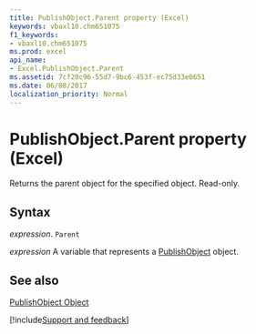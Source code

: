 ```yaml
---
title: PublishObject.Parent property (Excel)
keywords: vbaxl10.chm651075
f1_keywords:
- vbaxl10.chm651075
ms.prod: excel
api_name:
- Excel.PublishObject.Parent
ms.assetid: 7cf20c96-55d7-9bc6-453f-ec75d33e0651
ms.date: 06/08/2017
localization_priority: Normal
---
```



# PublishObject.Parent property (Excel)

Returns the parent object for the specified object. Read-only.


## Syntax

_expression_. `Parent`

_expression_ A variable that represents a [PublishObject](Excel.PublishObject.md) object.


## See also


[PublishObject Object](Excel.PublishObject.md)

[!include[Support and feedback](~/includes/feedback-boilerplate.md)]